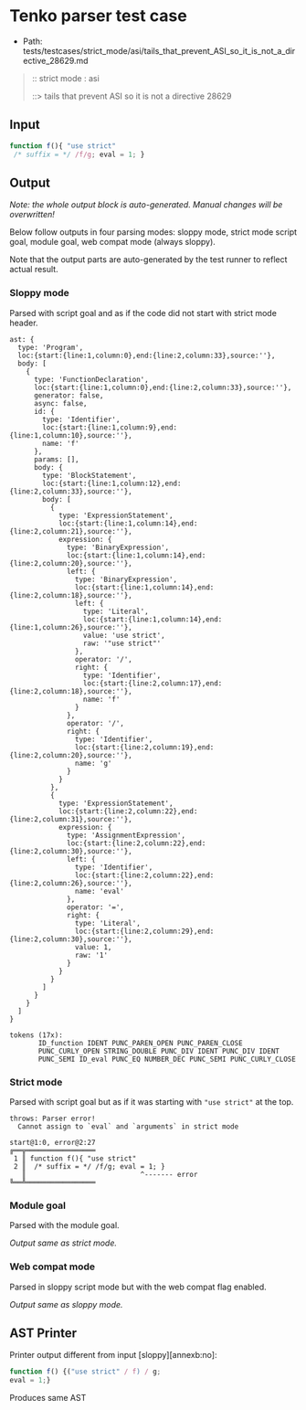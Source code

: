 # Tenko parser test case

- Path: tests/testcases/strict_mode/asi/tails_that_prevent_ASI_so_it_is_not_a_directive_28629.md

> :: strict mode : asi
>
> ::> tails that prevent ASI so it is not a directive 28629

## Input

`````js
function f(){ "use strict" 
 /* suffix = */ /f/g; eval = 1; }
`````

## Output

_Note: the whole output block is auto-generated. Manual changes will be overwritten!_

Below follow outputs in four parsing modes: sloppy mode, strict mode script goal, module goal, web compat mode (always sloppy).

Note that the output parts are auto-generated by the test runner to reflect actual result.

### Sloppy mode

Parsed with script goal and as if the code did not start with strict mode header.

`````
ast: {
  type: 'Program',
  loc:{start:{line:1,column:0},end:{line:2,column:33},source:''},
  body: [
    {
      type: 'FunctionDeclaration',
      loc:{start:{line:1,column:0},end:{line:2,column:33},source:''},
      generator: false,
      async: false,
      id: {
        type: 'Identifier',
        loc:{start:{line:1,column:9},end:{line:1,column:10},source:''},
        name: 'f'
      },
      params: [],
      body: {
        type: 'BlockStatement',
        loc:{start:{line:1,column:12},end:{line:2,column:33},source:''},
        body: [
          {
            type: 'ExpressionStatement',
            loc:{start:{line:1,column:14},end:{line:2,column:21},source:''},
            expression: {
              type: 'BinaryExpression',
              loc:{start:{line:1,column:14},end:{line:2,column:20},source:''},
              left: {
                type: 'BinaryExpression',
                loc:{start:{line:1,column:14},end:{line:2,column:18},source:''},
                left: {
                  type: 'Literal',
                  loc:{start:{line:1,column:14},end:{line:1,column:26},source:''},
                  value: 'use strict',
                  raw: '"use strict"'
                },
                operator: '/',
                right: {
                  type: 'Identifier',
                  loc:{start:{line:2,column:17},end:{line:2,column:18},source:''},
                  name: 'f'
                }
              },
              operator: '/',
              right: {
                type: 'Identifier',
                loc:{start:{line:2,column:19},end:{line:2,column:20},source:''},
                name: 'g'
              }
            }
          },
          {
            type: 'ExpressionStatement',
            loc:{start:{line:2,column:22},end:{line:2,column:31},source:''},
            expression: {
              type: 'AssignmentExpression',
              loc:{start:{line:2,column:22},end:{line:2,column:30},source:''},
              left: {
                type: 'Identifier',
                loc:{start:{line:2,column:22},end:{line:2,column:26},source:''},
                name: 'eval'
              },
              operator: '=',
              right: {
                type: 'Literal',
                loc:{start:{line:2,column:29},end:{line:2,column:30},source:''},
                value: 1,
                raw: '1'
              }
            }
          }
        ]
      }
    }
  ]
}

tokens (17x):
       ID_function IDENT PUNC_PAREN_OPEN PUNC_PAREN_CLOSE
       PUNC_CURLY_OPEN STRING_DOUBLE PUNC_DIV IDENT PUNC_DIV IDENT
       PUNC_SEMI ID_eval PUNC_EQ NUMBER_DEC PUNC_SEMI PUNC_CURLY_CLOSE
`````

### Strict mode

Parsed with script goal but as if it was starting with `"use strict"` at the top.

`````
throws: Parser error!
  Cannot assign to `eval` and `arguments` in strict mode

start@1:0, error@2:27
╔══╦═════════════════
 1 ║ function f(){ "use strict"
 2 ║  /* suffix = */ /f/g; eval = 1; }
   ║                            ^------- error
╚══╩═════════════════

`````


### Module goal

Parsed with the module goal.

_Output same as strict mode._

### Web compat mode

Parsed in sloppy script mode but with the web compat flag enabled.

_Output same as sloppy mode._

## AST Printer

Printer output different from input [sloppy][annexb:no]:

````js
function f() {("use strict" / f) / g;
eval = 1;}
````

Produces same AST
